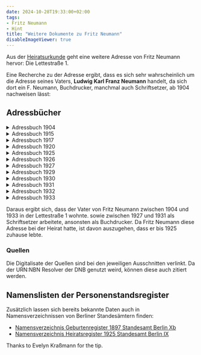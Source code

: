 ```yaml
---
date: 2024-10-28T19:33:00+02:00
tags:
- Fritz Neumann
- Hint
title: "Weitere Dokumente zu Fritz Neumann"
disableImageViewer: true
---
```


Aus der [Heiratsurkunde](/post/fritz-neumann-civil-registry/) geht eine weitere Adresse von Fritz Neumann hervor: Die Lettestraße 1.

Eine Recherche zu der Adresse ergibt, dass es sich sehr wahrscheinlich um die Adresse seines Vaters, **Ludwig Karl Franz Neumann** handelt, da sich dort ein F. Neumann, Buchdrucker, manchmal auch Schriftsetzer, ab 1904 nachweisen lässt:

## Adressbücher

<details>
<summary>Adressbuch 1904</summary>
{{< figure src="Adressbuch 1904.png" width="400px" link="https://nbn-resolving.org/urn:nbn:de:kobv:109-1-1253273/fragment/page=2912" caption="Adressbuch 1904" class="center" >}}
(Der Kopf der Spalte befindet sich vor dem  Umbruch)
</details>

<details>
<summary>Adressbuch 1915</summary>
{{< figure src="Adressbuch 1915.png" width="400px" link="https://nbn-resolving.org/urn:nbn:de:kobv:109-1-2958907/fragment/page=4524" caption="Adressbuch 1915" class="center" >}}
</details>

<details>
<summary>Adressbuch 1917</summary>
{{< figure src="Adressbuch 1917.png" width="400px" link="https://nbn-resolving.org/urn:nbn:de:kobv:109-1-3099030/fragment/page=4326" caption="Adressbuch 1917" class="center" >}}
</details>

<details>
<summary>Adressbuch 1920</summary>
{{< figure src="Adressbuch 1920.png" width="400px" link="https://nbn-resolving.org/urn:nbn:de:kobv:109-1-3294742/fragment/page=3951" caption="Adressbuch 1920" class="center" >}}
</details>

<details>
<summary>Adressbuch 1925</summary>
{{< figure src="Adressbuch 1925.png" width="400px" link="https://nbn-resolving.org/urn:nbn:de:kobv:109-1-3569947/fragment/page=5303" caption="Adressbuch 1925" class="center" >}}
</details>

<details>
<summary>Adressbuch 1926</summary>
{{< figure src="Adressbuch 1926.png" width="400px" link="https://nbn-resolving.org/urn:nbn:de:kobv:109-1-3642571/fragment/page=5493" caption="Adressbuch 1926" class="center" >}}
</details>

<details>
<summary>Adressbuch 1927</summary>
{{< figure src="Adressbuch 1927.png" width="400px" link="https://nbn-resolving.org/urn:nbn:de:kobv:109-1-3717875/fragment/page=5647" caption="Adressbuch 1927 - Als Schriftsetzer" class="center" >}}
</details>

<details>
<summary>Adressbuch 1929</summary>
{{< figure src="Adressbuch 1929.png" width="400px" link="https://nbn-resolving.org/urn:nbn:de:kobv:109-1-3874240/fragment/page=5973" caption="Adressbuch 1929" class="center" >}}
</details>

<details>
<summary>Adressbuch 1930</summary>
{{< figure src="Adressbuch 1930.png" width="400px" link="https://nbn-resolving.org/urn:nbn:de:kobv:109-1-3955025/fragment/page=5765" caption="Adressbuch 1930 " class="center" >}}
</details>

<details>
<summary>Adressbuch 1931</summary>
{{< figure src="Adressbuch 1931.png" width="400px" link="https://nbn-resolving.org/urn:nbn:de:kobv:109-1-4034689/fragment/page=5435" caption="Adressbuch 1931 - Wieder als Buchdrucker" class="center" >}}
</details>

<details>
<summary>Adressbuch 1932</summary>
{{< figure src="Adressbuch 1932.png" width="400px" link="https://nbn-resolving.org/urn:nbn:de:kobv:109-1-4111925/fragment/page=5274" caption="Adressbuch 1932" class="center" >}}
</details>

<details>
<summary>Adressbuch 1933</summary>
{{< figure src="Adressbuch 1933.png" width="400px" link="https://nbn-resolving.org/urn:nbn:de:kobv:109-1-4187665/fragment/page=4525" caption="Adressbuch 1933" class="center" >}}
</details>


Daraus ergibt sich, dass der Vater von Fritz Neumann zwischen 1904 und 1933 in der Lettestraße 1 wohnte. sowie zwischen 1927 und 1931 als Schriftsetzer arbeitete, ansonsten als Buchdrucker.
Da Fritz Neumann diese Adresse bei der Heirat hatte, ist davon auszugehen, dass er bis 1925 zuhause lebte.

### Quellen

Die Digitalisate der Quellen sind bei den jeweiligen Ausschnitten verlinkt. Da der URN:NBN Resolver der DNB genutzt weird, können diese auch zitiert werden.

## Namenslisten der Personenstandsregister

Zusätzlich lassen sich bereits bekannte Daten auch in Namensverzeichnissen von Berliner Standesämtern finden:

* [Namensverzeichnis Geburtenregister 1897 Standesamt Berlin Xb](http://www.content.landesarchiv-berlin.de/labsa/pdf/P_Rep_221_0605.pdf#page=167)
* [Namensverzeichnis Heiratsregister 1925 Standesamt Berlin IX](http://www.content.landesarchiv-berlin.de/labsa/pdf/P_Rep_806_0658.pdf#page=33)

Thanks to Evelyn Kraßmann for the tip.
